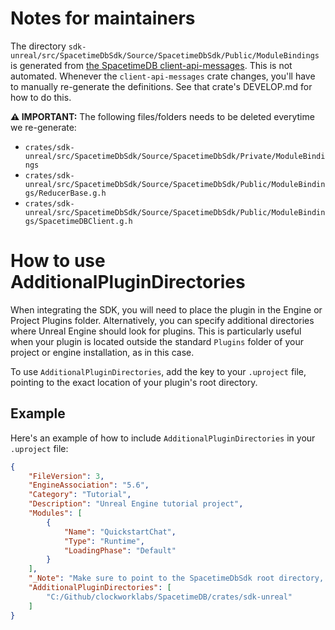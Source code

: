 # Notes for maintainers

The directory `sdk-unreal/src/SpacetimeDbSdk/Source/SpacetimeDbSdk/Public/ModuleBindings` is generated from [the SpacetimeDB client-api-messages](https://github.com/clockworklabs/SpacetimeDB/tree/master/crates/client-api-messages).
This is not automated.
Whenever the `client-api-messages` crate changes, you'll have to manually re-generate the definitions. 
See that crate's DEVELOP.md for how to do this.

**⚠️ IMPORTANT:** The following files/folders needs to be deleted everytime we re-generate:  
- `crates/sdk-unreal/src/SpacetimeDbSdk/Source/SpacetimeDbSdk/Private/ModuleBindings`
- `crates/sdk-unreal/src/SpacetimeDbSdk/Source/SpacetimeDbSdk/Public/ModuleBindings/ReducerBase.g.h`
- `crates/sdk-unreal/src/SpacetimeDbSdk/Source/SpacetimeDbSdk/Public/ModuleBindings/SpacetimeDBClient.g.h`

# How to use AdditionalPluginDirectories

When integrating the SDK, you will need to place the plugin in the Engine or Project Plugins folder. Alternatively, you can specify additional directories where Unreal Engine should look for plugins. This is particularly useful when your plugin is located outside the standard `Plugins` folder of your project or engine installation, as in this case.

To use `AdditionalPluginDirectories`, add the key to your `.uproject` file, pointing to the exact location of your plugin's root directory.

## Example

Here's an example of how to include `AdditionalPluginDirectories` in your `.uproject` file:

```json
{
	"FileVersion": 3,
	"EngineAssociation": "5.6",
	"Category": "Tutorial",
	"Description": "Unreal Engine tutorial project",
	"Modules": [
		{
			"Name": "QuickstartChat",
			"Type": "Runtime",
			"LoadingPhase": "Default"
		}
	],
	"_Note": "Make sure to point to the SpacetimeDbSdk root directory, exact location, no relative paths.",
	"AdditionalPluginDirectories": [
		"C:/Github/clockworklabs/SpacetimeDB/crates/sdk-unreal"
	]
}
```




